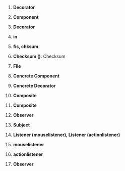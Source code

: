 1. **Decorator**
2. **Component**
3. **Decorator**
4. **in**
5. **fis, chksum**
6. **Checksum ()**: Checksum
7. **File**
8. **Concrete Component**
9. **Concrete Decorator**

10. **Composite**
11. **Composite**
12. **Observer**
13. **Subject**
14. **Listener (mouselistener), Listener (actionlistener)**
15. **mouselistener**
16. **actionlistener**
17. **Observer**
